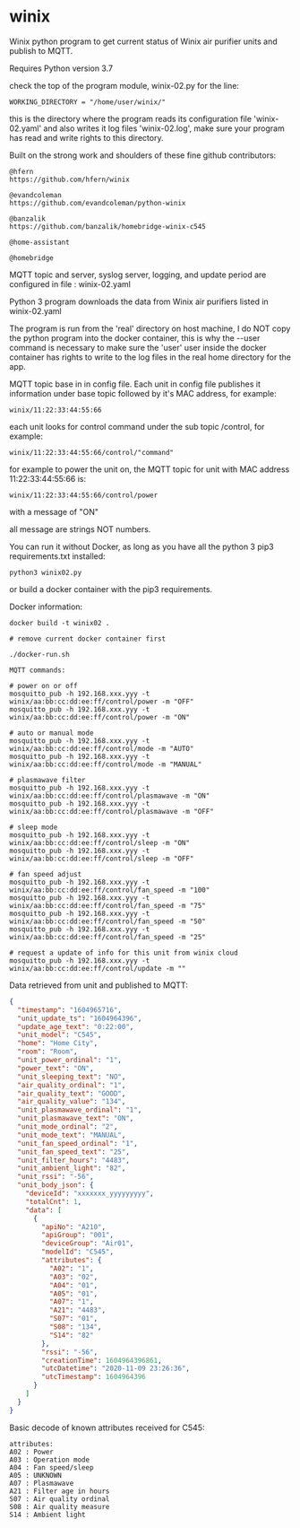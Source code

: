 # winix
Winix python program to get current status of Winix air purifier units and publish to MQTT.

Requires Python version 3.7

check the top of the program module, winix-02.py for the line:
```
WORKING_DIRECTORY = "/home/user/winix/"
```

this is the directory where the program reads its configuration file 'winix-02.yaml' and also writes it log files 'winix-02.log', make sure your program has read and write rights to this directory.




Built on the strong work and shoulders of these fine github contributors:

```
@hfern
https://github.com/hfern/winix

@evandcoleman
https://github.com/evandcoleman/python-winix

@banzalik
https://github.com/banzalik/homebridge-winix-c545

@home-assistant

@homebridge
```

MQTT topic and server, syslog server, logging, and update period are configured in file : winix-02.yaml

Python 3 program downloads the data from Winix air purifiers listed in  winix-02.yaml

The program is run from the 'real' directory on host machine, I do NOT copy the python program into the docker container, this is why the --user command is necessary to make sure the 'user' user inside the docker container has rights to write to the log files in the real home directory for the app.

MQTT topic base in in config file. Each unit in config file publishes it information under base topic followed by it's MAC address, for example:

```
winix/11:22:33:44:55:66
```

each unit looks for control command under the sub topic /control, for example:

```
winix/11:22:33:44:55:66/control/"command"
```

for example to power the unit on, the MQTT topic for unit with MAC address 11:22:33:44:55:66 is:

```
winix/11:22:33:44:55:66/control/power
```

with a message of "ON"

all message are strings NOT numbers.

You can run it without Docker, as long as you have all the python 3 pip3 requirements.txt installed:

```
python3 winix02.py
```

or build a docker container with the pip3 requirements.

Docker information:
```
docker build -t winix02 .

# remove current docker container first

./docker-run.sh
```

```
MQTT commands:

# power on or off
mosquitto_pub -h 192.168.xxx.yyy -t winix/aa:bb:cc:dd:ee:ff/control/power -m "OFF"
mosquitto_pub -h 192.168.xxx.yyy -t winix/aa:bb:cc:dd:ee:ff/control/power -m "ON"

# auto or manual mode
mosquitto_pub -h 192.168.xxx.yyy -t winix/aa:bb:cc:dd:ee:ff/control/mode -m "AUTO"
mosquitto_pub -h 192.168.xxx.yyy -t winix/aa:bb:cc:dd:ee:ff/control/mode -m "MANUAL"

# plasmawave filter
mosquitto_pub -h 192.168.xxx.yyy -t winix/aa:bb:cc:dd:ee:ff/control/plasmawave -m "ON"
mosquitto_pub -h 192.168.xxx.yyy -t winix/aa:bb:cc:dd:ee:ff/control/plasmawave -m "OFF"

# sleep mode
mosquitto_pub -h 192.168.xxx.yyy -t winix/aa:bb:cc:dd:ee:ff/control/sleep -m "ON"
mosquitto_pub -h 192.168.xxx.yyy -t winix/aa:bb:cc:dd:ee:ff/control/sleep -m "OFF"

# fan speed adjust
mosquitto_pub -h 192.168.xxx.yyy -t winix/aa:bb:cc:dd:ee:ff/control/fan_speed -m "100"
mosquitto_pub -h 192.168.xxx.yyy -t winix/aa:bb:cc:dd:ee:ff/control/fan_speed -m "75"
mosquitto_pub -h 192.168.xxx.yyy -t winix/aa:bb:cc:dd:ee:ff/control/fan_speed -m "50"
mosquitto_pub -h 192.168.xxx.yyy -t winix/aa:bb:cc:dd:ee:ff/control/fan_speed -m "25"

# request a update of info for this unit from winix cloud
mosquitto_pub -h 192.168.xxx.yyy -t winix/aa:bb:cc:dd:ee:ff/control/update -m ""
```





Data retrieved from unit and published to MQTT:
```json
{
  "timestamp": "1604965716",
  "unit_update_ts": "1604964396",
  "update_age_text": "0:22:00",
  "unit_model": "C545",
  "home": "Home City",
  "room": "Room",
  "unit_power_ordinal": "1",
  "power_text": "ON",
  "unit_sleeping_text": "NO",
  "air_quality_ordinal": "1",
  "air_quality_text": "GOOD",
  "air_quality_value": "134",
  "unit_plasmawave_ordinal": "1",
  "unit_plasmawave_text": "ON",
  "unit_mode_ordinal": "2",
  "unit_mode_text": "MANUAL",
  "unit_fan_speed_ordinal": "1",
  "unit_fan_speed_text": "25",
  "unit_filter_hours": "4483",
  "unit_ambient_light": "82",
  "unit_rssi": "-56",
  "unit_body_json": {
    "deviceId": "xxxxxxx_yyyyyyyyy",
    "totalCnt": 1,
    "data": [
      {
        "apiNo": "A210",
        "apiGroup": "001",
        "deviceGroup": "Air01",
        "modelId": "C545",
        "attributes": {
          "A02": "1",
          "A03": "02",
          "A04": "01",
          "A05": "01",
          "A07": "1",
          "A21": "4483",
          "S07": "01",
          "S08": "134",
          "S14": "82"
        },
        "rssi": "-56",
        "creationTime": 1604964396861,
        "utcDatetime": "2020-11-09 23:26:36",
        "utcTimestamp": 1604964396
      }
    ]
  }
}
```
Basic decode of known attributes received for C545:

```
attributes:
A02 : Power
A03 : Operation mode
A04 : Fan speed/sleep
A05 : UNKNOWN
A07 : Plasmawave
A21 : Filter age in hours
S07 : Air quality ordinal
S08 : Air quality measure
S14 : Ambient light
```
